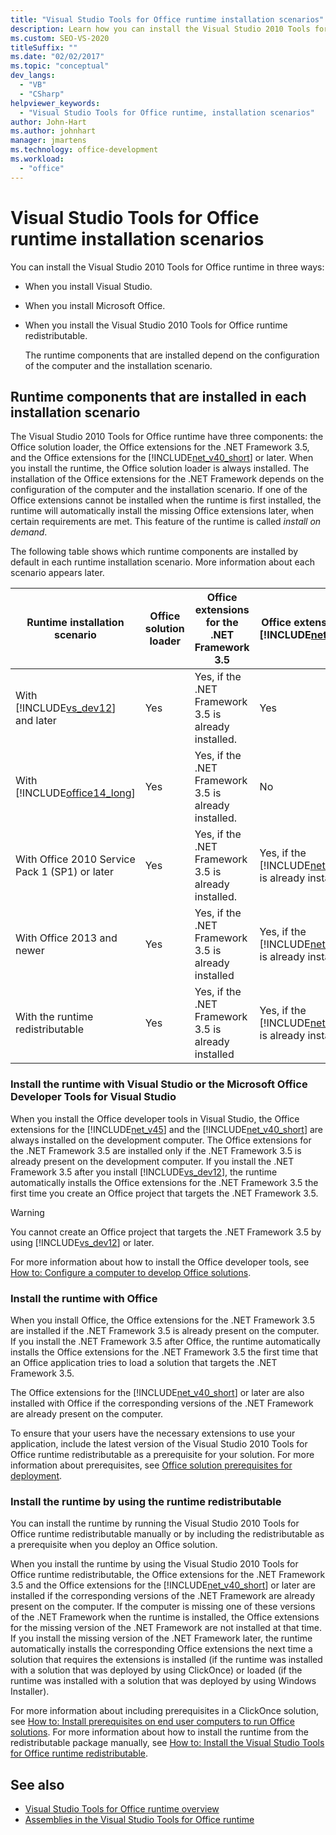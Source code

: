 ```yaml
---
title: "Visual Studio Tools for Office runtime installation scenarios"
description: Learn how you can install the Visual Studio 2010 Tools for Office runtime. This article describes three installation scenarios.
ms.custom: SEO-VS-2020
titleSuffix: ""
ms.date: "02/02/2017"
ms.topic: "conceptual"
dev_langs:
  - "VB"
  - "CSharp"
helpviewer_keywords:
  - "Visual Studio Tools for Office runtime, installation scenarios"
author: John-Hart
ms.author: johnhart
manager: jmartens
ms.technology: office-development
ms.workload:
  - "office"
---
```


# Visual Studio Tools for Office runtime installation scenarios

  You can install the Visual Studio 2010 Tools for Office runtime in three ways:

- When you install Visual Studio.

- When you install Microsoft Office.

- When you install the Visual Studio 2010 Tools for Office runtime redistributable.

  The runtime components that are installed depend on the configuration of the computer and the installation scenario.

## Runtime components that are installed in each installation scenario

 The Visual Studio 2010 Tools for Office runtime have three components: the Office solution loader, the Office extensions for the .NET Framework 3.5, and the Office extensions for the [!INCLUDE[net_v40_short](../sharepoint/includes/net-v40-short-md.md)] or later. When you install the runtime, the Office solution loader is always installed. The installation of the Office extensions for the .NET Framework depends on the configuration of the computer and the installation scenario. If one of the Office extensions cannot be installed when the runtime is first installed, the runtime will automatically install the missing Office extensions later, when certain requirements are met. This feature of the runtime is called *install on demand*.

 The following table shows which runtime components are installed by default in each runtime installation scenario. More information about each scenario appears later.

|Runtime installation scenario|Office solution loader|Office extensions for the .NET Framework 3.5|Office extensions for the [!INCLUDE[net_v40_short](../sharepoint/includes/net-v40-short-md.md)]|Office extensions for the [!INCLUDE[net_v45](../vsto/includes/net-v45-md.md)]|
|-----------------------------------|----------------------------|--------------------------------------------------| - |---------------------------------------------------------------------------|
|With [!INCLUDE[vs_dev12](../vsto/includes/vs-dev12-md.md)] and later|Yes|Yes, if the .NET Framework 3.5 is already installed.|Yes|Yes|
|With [!INCLUDE[office14_long](../vsto/includes/office14-long-md.md)]|Yes|Yes, if the .NET Framework 3.5 is already installed.|No|No|
|With Office 2010 Service Pack 1 (SP1) or later|Yes|Yes, if the .NET Framework 3.5 is already installed.|Yes, if the [!INCLUDE[net_v40_short](../sharepoint/includes/net-v40-short-md.md)] is already installed.|No|
|With Office 2013 and newer|Yes|Yes, if the .NET Framework 3.5 is already installed|Yes, if the [!INCLUDE[net_v40_short](../sharepoint/includes/net-v40-short-md.md)] is already installed.|Yes, if the [!INCLUDE[net_v45](../vsto/includes/net-v45-md.md)] is already installed.|
|With the runtime redistributable|Yes|Yes, if the .NET Framework 3.5 is already installed|Yes, if the [!INCLUDE[net_v40_short](../sharepoint/includes/net-v40-short-md.md)] is already installed.|Yes, if the [!INCLUDE[net_v45](../vsto/includes/net-v45-md.md)] is already installed.|

### Install the runtime with Visual Studio or the Microsoft Office Developer Tools for Visual Studio

 When you install the Office developer tools in Visual Studio, the Office extensions for the [!INCLUDE[net_v45](../vsto/includes/net-v45-md.md)] and the [!INCLUDE[net_v40_short](../sharepoint/includes/net-v40-short-md.md)] are always installed on the development computer. The Office extensions for the .NET Framework 3.5 are installed only if the .NET Framework 3.5 is already present on the development computer. If you install the .NET Framework 3.5 after you install [!INCLUDE[vs_dev12](../vsto/includes/vs-dev12-md.md)], the runtime automatically installs the Office extensions for the .NET Framework 3.5 the first time you create an Office project that targets the .NET Framework 3.5.

> [!WARNING]
> You cannot create an Office project that targets the .NET Framework 3.5 by using [!INCLUDE[vs_dev12](../vsto/includes/vs-dev12-md.md)] or later.

 For more information about how to install the Office developer tools, see [How to: Configure a computer to develop Office solutions](../vsto/how-to-configure-a-computer-to-develop-office-solutions.md).

### Install the runtime with Office

 When you install Office, the Office extensions for the .NET Framework 3.5 are installed if the .NET Framework 3.5 is already present on the computer. If you install the .NET Framework 3.5 after Office, the runtime automatically installs the Office extensions for the .NET Framework 3.5 the first time that an Office application tries to load a solution that targets the .NET Framework 3.5.

 The Office extensions for the [!INCLUDE[net_v40_short](../sharepoint/includes/net-v40-short-md.md)] or later are also installed with Office if the corresponding versions of the .NET Framework are already present on the computer.

 To ensure that your users have the necessary extensions to use your application, include the latest version of the Visual Studio 2010 Tools for Office runtime redistributable as a prerequisite for your solution. For more information about prerequisites, see [Office solution prerequisites for deployment](/previous-versions/bb608617(v=vs.110)).

### Install the runtime by using the runtime redistributable

 You can install the runtime by running the Visual Studio 2010 Tools for Office runtime redistributable manually or by including the redistributable as a prerequisite when you deploy an Office solution.

 When you install the runtime by using the Visual Studio 2010 Tools for Office runtime redistributable, the Office extensions for the .NET Framework 3.5 and the Office extensions for the [!INCLUDE[net_v40_short](../sharepoint/includes/net-v40-short-md.md)] or later are installed if the corresponding versions of the .NET Framework are already present on the computer. If the computer is missing one of these versions of the .NET Framework when the runtime is installed, the Office extensions for the missing version of the .NET Framework are not installed at that time. If you install the missing version of the .NET Framework later, the runtime automatically installs the corresponding Office extensions the next time a solution that requires the extensions is installed (if the runtime was installed with a solution that was deployed by using ClickOnce) or loaded (if the runtime was installed with a solution that was deployed by using Windows Installer).

 For more information about including prerequisites in a ClickOnce solution, see [How to: Install prerequisites on end user computers to run Office solutions](/previous-versions/bb608608(v=vs.110)). For more information about how to install the runtime from the redistributable package manually, see [How to: Install the Visual Studio Tools for Office runtime redistributable](../vsto/how-to-install-the-visual-studio-tools-for-office-runtime-redistributable.md).

## See also

- [Visual Studio Tools for Office runtime overview](../vsto/visual-studio-tools-for-office-runtime-overview.md)
- [Assemblies in the Visual Studio Tools for Office runtime](../vsto/assemblies-in-the-visual-studio-tools-for-office-runtime.md)
